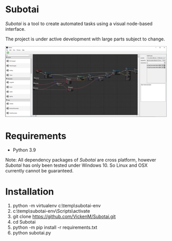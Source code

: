 # Subotai

*Subotai* is a tool to create automated tasks using a visual node-based interface.

The project is under active development with large parts subject to change. 

![alt text](https://github.com/VickenM/Subotai/blob/master/screenshot.png?raw=true)

# Requirements
* Python 3.9 

Note: All dependency packages of *Subotai* are cross platform, however *Subotai*  has only been tested under Windows 10. So Linux and OSX currently cannot be guaranteed. 

# Installation
1. python -m virtualenv c:\temp\subotai-env
2. c:\temp\subotai-env\Scripts\activate
3. git clone https://github.com/VickenM/Subotai.git 
4. cd Subotai
5. python -m pip install -r requirements.txt
6. python subotai.py

